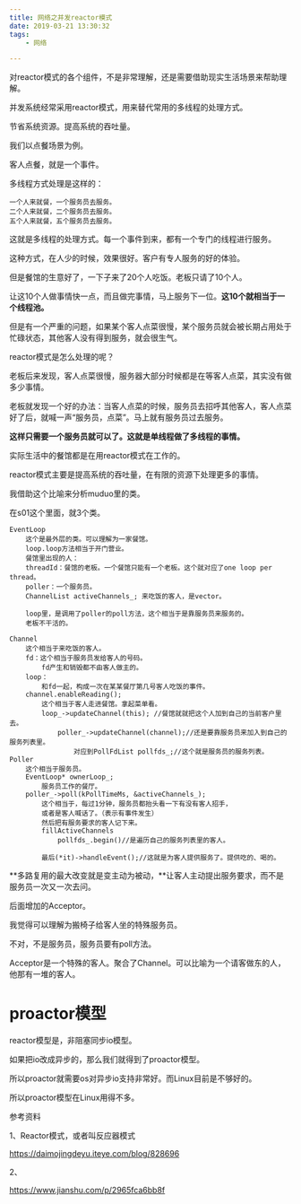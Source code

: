 ```yaml
---
title: 网络之并发reactor模式
date: 2019-03-21 13:30:32
tags:
	- 网络

---
```




对reactor模式的各个组件，不是非常理解，还是需要借助现实生活场景来帮助理解。

并发系统经常采用reactor模式，用来替代常用的多线程的处理方式。

节省系统资源。提高系统的吞吐量。



我们以点餐场景为例。

客人点餐，就是一个事件。

多线程方式处理是这样的：

```
一个人来就餐，一个服务员去服务。
二个人来就餐，二个服务员去服务。
五个人来就餐，五个服务员去服务。
```

这就是多线程的处理方式。每一个事件到来，都有一个专门的线程进行服务。

这种方式，在人少的时候，效果很好。客户有专人服务的好的体验。

但是餐馆的生意好了，一下子来了20个人吃饭。老板只请了10个人。

让这10个人做事情快一点，而且做完事情，马上服务下一位。**这10个就相当于一个线程池。**

但是有一个严重的问题，如果某个客人点菜很慢，某个服务员就会被长期占用处于忙碌状态，其他客人没有得到服务，就会很生气。



reactor模式是怎么处理的呢？

老板后来发现，客人点菜很慢，服务器大部分时候都是在等客人点菜，其实没有做多少事情。

老板就发现一个好的办法：当客人点菜的时候，服务员去招呼其他客人，客人点菜好了后，就喊一声“服务员，点菜”。马上就有服务员过去服务。

**这样只需要一个服务员就可以了。这就是单线程做了多线程的事情。**

实际生活中的餐馆都是在用reactor模式在工作的。



reactor模式主要是提高系统的吞吐量，在有限的资源下处理更多的事情。



我借助这个比喻来分析muduo里的类。

在s01这个里面，就3个类。

```
EventLoop
	这个是最外层的类。可以理解为一家餐馆。
	loop.loop方法相当于开门营业。
	餐馆里出现的人：
	threadId：餐馆的老板。一个餐馆只能有一个老板。这个就对应了one loop per thread。
	poller：一个服务员。
	ChannelList activeChannels_; 来吃饭的客人，是vector。
	
	loop里，是调用了poller的poll方法，这个相当于是靠服务员来服务的。
	老板不干活的。
	
Channel
	这个相当于来吃饭的客人。
	fd：这个相当于服务员发给客人的号码。
		fd产生和销毁都不由客人做主的。
	loop：
		和fd一起，构成一次在某某餐厅第几号客人吃饭的事件。
	channel.enableReading();
		这个相当于客人走进餐馆。拿起菜单看。
		loop_->updateChannel(this); //餐馆就就把这个人加到自己的当前客户里去。
			poller_->updateChannel(channel);//还是要靠服务员来加入到自己的服务列表里。
				对应到PollFdList pollfds_;//这个就是服务员的服务列表。
Poller
	这个相当于服务员。
	EventLoop* ownerLoop_;
		服务员工作的餐厅。
	poller_->poll(kPollTimeMs, &activeChannels_);
		这个相当于，每过1分钟，服务员都抬头看一下有没有客人招手，
		或者是客人喊话了。（表示有事件发生）
		然后把有服务要求的客人记下来。
		fillActiveChannels
			pollfds_.begin()//是遍历自己的服务列表里的客人。
			
		最后(*it)->handleEvent();//这就是为客人提供服务了。提供吃的、喝的。
```



**多路复用的最大改变就是变主动为被动，**让客人主动提出服务要求，而不是服务员一次又一次去问。



后面增加的Acceptor。

我觉得可以理解为搬椅子给客人坐的特殊服务员。

不对，不是服务员，服务员要有poll方法。

Acceptor是一个特殊的客人。聚合了Channel。可以比喻为一个请客做东的人，他那有一堆的客人。



# proactor模型

reactor模型是，非阻塞同步io模型。

如果把io改成异步的，那么我们就得到了proactor模型。

所以proactor就需要os对异步io支持非常好。而Linux目前是不够好的。

所以proactor模型在Linux用得不多。





参考资料

1、Reactor模式，或者叫反应器模式

https://daimojingdeyu.iteye.com/blog/828696

2、

https://www.jianshu.com/p/2965fca6bb8f